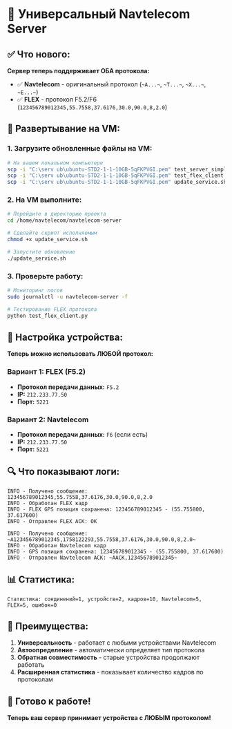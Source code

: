 # 🚀 Универсальный Navtelecom Server

## ✅ Что нового:

**Сервер теперь поддерживает ОБА протокола:**
- ✅ **Navtelecom** - оригинальный протокол (`~A...~`, `~T...~`, `~X...~`, `~E...~`)
- ✅ **FLEX** - протокол F5.2/F6 (`123456789012345,55.7558,37.6176,30.0,90.0,8,2.0`)

## 🔧 Развертывание на VM:

### 1. Загрузите обновленные файлы на VM:

```bash
# На вашем локальном компьютере
scp -i "C:\serv ub\ubuntu-STD2-1-1-10GB-5qFKPVGI.pem" test_server_simple.py navtelecom@212.233.77.50:/home/navtelecom/navtelecom-server/
scp -i "C:\serv ub\ubuntu-STD2-1-1-10GB-5qFKPVGI.pem" test_flex_client.py navtelecom@212.233.77.50:/home/navtelecom/navtelecom-server/
scp -i "C:\serv ub\ubuntu-STD2-1-1-10GB-5qFKPVGI.pem" update_service.sh navtelecom@212.233.77.50:/home/navtelecom/navtelecom-server/
```

### 2. На VM выполните:

```bash
# Перейдите в директорию проекта
cd /home/navtelecom/navtelecom-server

# Сделайте скрипт исполняемым
chmod +x update_service.sh

# Запустите обновление
./update_service.sh
```

### 3. Проверьте работу:

```bash
# Мониторинг логов
sudo journalctl -u navtelecom-server -f

# Тестирование FLEX протокола
python test_flex_client.py
```

## 📱 Настройка устройства:

**Теперь можно использовать ЛЮБОЙ протокол:**

### Вариант 1: FLEX (F5.2)
- **Протокол передачи данных:** `F5.2`
- **IP:** `212.233.77.50`
- **Порт:** `5221`

### Вариант 2: Navtelecom
- **Протокол передачи данных:** `F6` (если есть)
- **IP:** `212.233.77.50`
- **Порт:** `5221`

## 🔍 Что показывают логи:

```
INFO - Получено сообщение: 123456789012345,55.7558,37.6176,30.0,90.0,8,2.0
INFO - Обработан FLEX кадр
INFO - FLEX GPS позиция сохранена: 123456789012345 - (55.755800, 37.617600)
INFO - Отправлен FLEX ACK: OK

INFO - Получено сообщение: ~A123456789012345,1758122293,55.7558,37.6176,30.0,90.0,8,2.0~
INFO - Обработан Navtelecom кадр
INFO - GPS позиция сохранена: 123456789012345 - (55.755800, 37.617600)
INFO - Отправлен Navtelecom ACK: ~AACK,123456789012345~
```

## 📊 Статистика:

```
Статистика: соединений=1, устройств=2, кадров=10, Navtelecom=5, FLEX=5, ошибок=0
```

## 🎯 Преимущества:

1. **Универсальность** - работает с любыми устройствами Navtelecom
2. **Автоопределение** - автоматически определяет тип протокола
3. **Обратная совместимость** - старые устройства продолжают работать
4. **Расширенная статистика** - показывает количество кадров по протоколам

## 🚀 Готово к работе!

**Теперь ваш сервер принимает устройства с ЛЮБЫМ протоколом!**
